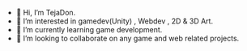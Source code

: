- 👋 Hi, I’m TejaDon.
- 👀 I’m interested in gamedev(Unity) , Webdev , 2D & 3D Art.
- 🌱 I’m currently learning game development.
- 💞️ I’m looking to collaborate on any game and web related projects.

<!---
TejaDon360/TejaDon360 is a ✨ special ✨ repository because its `README.md` (this file) appears on your GitHub profile.
You can click the Preview link to take a look at your changes.
--->
